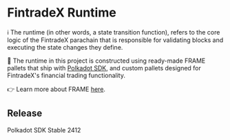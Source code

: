 # FintradeX Runtime

ℹ️ The runtime (in other words, a state transition function), refers to the core logic of the FintradeX parachain that is
responsible for validating blocks and executing the state changes they define.

💁 The runtime in this project is constructed using ready-made FRAME pallets that ship with
[Polkadot SDK](https://github.com/paritytech/polkadot-sdk), and custom pallets designed for FintradeX's financial trading functionality.

👉 Learn more about FRAME
[here](https://paritytech.github.io/polkadot-sdk/master/polkadot_sdk_docs/polkadot_sdk/frame_runtime/index.html).


## Release

Polkadot SDK Stable 2412
